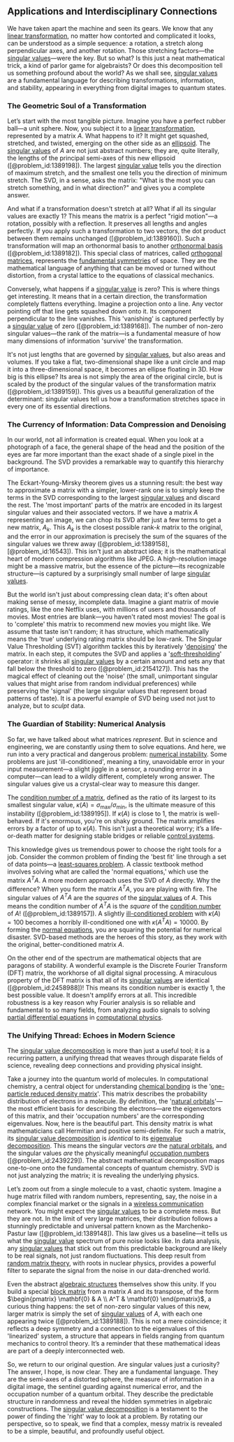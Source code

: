 ## Applications and Interdisciplinary Connections

We have taken apart the machine and seen its gears. We know that any [linear transformation](@article_id:142586), no matter how contorted and complicated it looks, can be understood as a simple sequence: a rotation, a stretch along perpendicular axes, and another rotation. Those stretching factors—the [singular values](@article_id:152413)—were the key. But so what? Is this just a neat mathematical trick, a kind of parlor game for algebraists? Or does this decomposition tell us something profound about the world? As we shall see, [singular values](@article_id:152413) are a fundamental language for describing transformations, information, and stability, appearing in everything from digital images to quantum states.

### The Geometric Soul of a Transformation

Let’s start with the most tangible picture. Imagine you have a perfect rubber ball—a unit sphere. Now, you subject it to a [linear transformation](@article_id:142586), represented by a matrix $A$. What happens to it? It might get squashed, stretched, and twisted, emerging on the other side as an [ellipsoid](@article_id:165317). The [singular values](@article_id:152413) of $A$ are not just abstract numbers; they are, quite literally, the lengths of the principal semi-axes of this new ellipsoid ([@problem_id:1389198]). The largest [singular value](@article_id:171166) tells you the direction of maximum stretch, and the smallest one tells you the direction of minimum stretch. The SVD, in a sense, asks the matrix: "What is the most you can stretch something, and in what direction?" and gives you a complete answer.

And what if a transformation doesn't stretch at all? What if all its singular values are exactly 1? This means the matrix is a perfect "rigid motion"—a rotation, possibly with a reflection. It preserves all lengths and angles perfectly. If you apply such a transformation to two vectors, the dot product between them remains unchanged ([@problem_id:1389160]). Such a transformation will map an orthonormal basis to another [orthonormal basis](@article_id:147285) ([@problem_id:1389182]). This special class of matrices, called [orthogonal matrices](@article_id:152592), represents the [fundamental symmetries](@article_id:160762) of space. They are the mathematical language of anything that can be moved or turned without distortion, from a crystal lattice to the equations of classical mechanics.

Conversely, what happens if a [singular value](@article_id:171166) is zero? This is where things get interesting. It means that in a certain direction, the transformation completely flattens everything. Imagine a projection onto a line. Any vector pointing off that line gets squashed down onto it. Its component perpendicular to the line vanishes. This 'vanishing' is captured perfectly by a [singular value](@article_id:171166) of zero ([@problem_id:1389168]). The number of non-zero singular values—the rank of the matrix—is a fundamental measure of how many dimensions of information 'survive' the transformation.

It's not just lengths that are governed by [singular values](@article_id:152413), but also areas and volumes. If you take a flat, two-dimensional shape like a unit circle and map it into a three-dimensional space, it becomes an ellipse floating in 3D. How big is this ellipse? Its area is not simply the area of the original circle, but is scaled by the product of the singular values of the transformation matrix ([@problem_id:1389159]). This gives us a beautiful generalization of the determinant: singular values tell us how a transformation stretches space in every one of its essential directions.

### The Currency of Information: Data Compression and Denoising

In our world, not all information is created equal. When you look at a photograph of a face, the general shape of the head and the position of the eyes are far more important than the exact shade of a single pixel in the background. The SVD provides a remarkable way to quantify this hierarchy of importance.

The Eckart-Young-Mirsky theorem gives us a stunning result: the best way to approximate a matrix with a simpler, lower-rank one is to simply keep the terms in the SVD corresponding to the largest [singular values](@article_id:152413) and discard the rest. The 'most important' parts of the matrix are encoded in its largest singular values and their associated vectors. If we have a matrix $A$ representing an image, we can chop its SVD after just a few terms to get a new matrix, $A_k$. This $A_k$ is the closest possible rank-$k$ matrix to the original, and the error in our approximation is precisely the sum of the squares of the singular values we threw away ([@problem_id:1389158], [@problem_id:16543]). This isn't just an abstract idea; it is the mathematical heart of modern compression algorithms like JPEG. A high-resolution image might be a massive matrix, but the essence of the picture—its recognizable structure—is captured by a surprisingly small number of large [singular values](@article_id:152413).

But the world isn't just about compressing clean data; it's often about making sense of messy, incomplete data. Imagine a giant matrix of movie ratings, like the one Netflix uses, with millions of users and thousands of movies. Most entries are blank—you haven't rated most movies! The goal is to 'complete' this matrix to recommend new movies you might like. We assume that taste isn't random; it has structure, which mathematically means the 'true' underlying rating matrix should be low-rank. The Singular Value Thresholding (SVT) algorithm tackles this by iteratively '[denoising](@article_id:165132)' the matrix. In each step, it computes the SVD and applies a '[soft-thresholding](@article_id:634755)' operator: it shrinks all [singular values](@article_id:152413) by a certain amount and sets any that fall below the threshold to zero ([@problem_id:2154127]). This has the magical effect of cleaning out the 'noise' (the small, unimportant singular values that might arise from random individual preferences) while preserving the 'signal' (the large singular values that represent broad patterns of taste). It is a powerful example of SVD being used not just to analyze, but to *sculpt* data.

### The Guardian of Stability: Numerical Analysis

So far, we have talked about what matrices *represent*. But in science and engineering, we are constantly *using* them to solve equations. And here, we run into a very practical and dangerous problem: [numerical instability](@article_id:136564). Some problems are just 'ill-conditioned', meaning a tiny, unavoidable error in your input measurement—a slight jiggle in a sensor, a rounding error in a computer—can lead to a wildly different, completely wrong answer. The singular values give us a crystal-clear way to measure this danger.

The [condition number of a matrix](@article_id:150453), defined as the ratio of its largest to its smallest singular value, $\kappa(A) = \sigma_{\max} / \sigma_{\min}$, is the ultimate measure of this instability ([@problem_id:1389195]). If $\kappa(A)$ is close to 1, the matrix is well-behaved. If it's enormous, you're on shaky ground. The matrix amplifies errors by a factor of up to $\kappa(A)$. This isn't just a theoretical worry; it’s a life-or-death matter for designing stable bridges or reliable [control systems](@article_id:154797).

This knowledge gives us tremendous power to choose the right tools for a job. Consider the common problem of finding the 'best fit' line through a set of data points—a [least-squares problem](@article_id:163704). A classic textbook method involves solving what are called the 'normal equations,' which use the matrix $A^T A$. A more modern approach uses the SVD of $A$ directly. Why the difference? When you form the matrix $A^T A$, you are playing with fire. The singular values of $A^T A$ are the *squares* of the [singular values](@article_id:152413) of $A$. This means the condition number of $A^T A$ is the *square* of the [condition number](@article_id:144656) of $A$! ([@problem_id:1389157]). A slightly [ill-conditioned problem](@article_id:142634) with $\kappa(A) = 100$ becomes a horribly ill-conditioned one with $\kappa(A^TA) = 10000$. By forming the [normal equations](@article_id:141744), you are squaring the potential for numerical disaster. SVD-based methods are the heroes of this story, as they work with the original, better-conditioned matrix $A$.

On the other end of the spectrum are mathematical objects that are paragons of stability. A wonderful example is the Discrete Fourier Transform (DFT) matrix, the workhorse of all digital signal processing. A miraculous property of the DFT matrix is that all of its [singular values](@article_id:152413) are identical ([@problem_id:2458988])! This means its condition number is exactly 1, the best possible value. It doesn't amplify errors at all. This incredible robustness is a key reason why Fourier analysis is so reliable and fundamental to so many fields, from analyzing audio signals to solving [partial differential equations](@article_id:142640) in [computational physics](@article_id:145554).

### The Unifying Thread: Echoes in Modern Science

The [singular value decomposition](@article_id:137563) is more than just a useful tool; it is a recurring pattern, a unifying thread that weaves through disparate fields of science, revealing deep connections and providing physical insight.

Take a journey into the quantum world of molecules. In computational chemistry, a central object for understanding [chemical bonding](@article_id:137722) is the '[one-particle reduced density matrix](@article_id:197474)'. This matrix describes the probability distribution of electrons in a molecule. By definition, the '[natural orbitals](@article_id:197887)'—the most efficient basis for describing the electrons—are the eigenvectors of this matrix, and their 'occupation numbers' are the corresponding eigenvalues. Now, here is the beautiful part. This density matrix is what mathematicians call Hermitian and positive semi-definite. For such a matrix, its [singular value decomposition](@article_id:137563) is *identical* to its [eigenvalue decomposition](@article_id:271597). This means the singular vectors *are* the [natural orbitals](@article_id:197887), and the singular values *are* the physically meaningful [occupation numbers](@article_id:155367) ([@problem_id:2439229]). The abstract mathematical decomposition maps one-to-one onto the fundamental concepts of quantum chemistry. SVD is not just analyzing the matrix; it is revealing the underlying physics.

Let’s zoom out from a single molecule to a vast, chaotic system. Imagine a huge matrix filled with random numbers, representing, say, the noise in a complex financial market or the signals in a [wireless communication](@article_id:274325) network. You might expect the [singular values](@article_id:152413) to be a complete mess. But they are not. In the limit of very large matrices, their distribution follows a stunningly predictable and universal pattern known as the Marchenko-Pastur law ([@problem_id:1389148]). This law gives us a baseline—it tells us what the [singular value](@article_id:171166) spectrum of pure noise looks like. In data analysis, any [singular values](@article_id:152413) that stick out from this predictable background are likely to be real signals, not just random fluctuations. This deep result from [random matrix theory](@article_id:141759), with roots in nuclear physics, provides a powerful filter to separate the signal from the noise in our data-drenched world.

Even the abstract [algebraic structures](@article_id:138965) themselves show this unity. If you build a special [block matrix](@article_id:147941) from a matrix $A$ and its transpose, of the form $\begin{pmatrix} \mathbf{0} & A \\ A^T & \mathbf{0} \end{pmatrix}$, a curious thing happens: the set of non-zero singular values of this new, larger matrix is simply the set of [singular values](@article_id:152413) of $A$, with each one appearing twice ([@problem_id:1389188]). This is not a mere coincidence; it reflects a deep symmetry and a connection to the eigenvalues of this 'linearized' system, a structure that appears in fields ranging from quantum mechanics to control theory. It’s a reminder that these mathematical ideas are part of a deeply interconnected web.

So, we return to our original question. Are singular values just a curiosity? The answer, I hope, is now clear. They are a fundamental language. They are the semi-axes of a distorted sphere, the measure of information in a digital image, the sentinel guarding against numerical error, and the occupation number of a quantum orbital. They describe the predictable structure in randomness and reveal the hidden symmetries in algebraic constructions. The [singular value decomposition](@article_id:137563) is a testament to the power of finding the 'right' way to look at a problem. By rotating our perspective, so to speak, we find that a complex, messy matrix is revealed to be a simple, beautiful, and profoundly useful object.